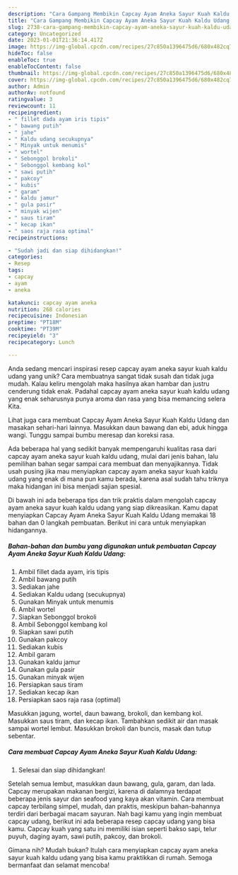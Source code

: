 ```yaml
---
description: "Cara Gampang Membikin Capcay Ayam Aneka Sayur Kuah Kaldu Udang yang Mantap"
title: "Cara Gampang Membikin Capcay Ayam Aneka Sayur Kuah Kaldu Udang yang Mantap"
slug: 2738-cara-gampang-membikin-capcay-ayam-aneka-sayur-kuah-kaldu-udang-yang-mantap
category: Uncategorized
date: 2023-01-01T21:36:14.417Z
image: https://img-global.cpcdn.com/recipes/27c850a1396475d6/680x482cq70/capcay-ayam-aneka-sayur-kuah-kaldu-udang-foto-resep-utama.jpg
hideToc: false
enableToc: true
enableTocContent: false
thumbnail: https://img-global.cpcdn.com/recipes/27c850a1396475d6/680x482cq70/capcay-ayam-aneka-sayur-kuah-kaldu-udang-foto-resep-utama.jpg
cover: https://img-global.cpcdn.com/recipes/27c850a1396475d6/680x482cq70/capcay-ayam-aneka-sayur-kuah-kaldu-udang-foto-resep-utama.jpg
author: Admin
authorAv: notfound
ratingvalue: 3
reviewcount: 11
recipeingredient:
- " fillet dada ayam iris tipis"
- " bawang putih"
- " jahe"
- " Kaldu udang secukupnya"
- " Minyak untuk menumis"
- " wortel"
- " Sebonggol brokoli"
- " Sebonggol kembang kol"
- " sawi putih"
- " pakcoy"
- " kubis"
- " garam"
- " kaldu jamur"
- " gula pasir"
- " minyak wijen"
- " saus tiram"
- " kecap ikan"
- " saos raja rasa optimal"
recipeinstructions:

- "Sudah jadi dan siap dihidangkan!"
categories:
- Resep
tags:
- capcay
- ayam
- aneka

katakunci: capcay ayam aneka 
nutrition: 268 calories
recipecuisine: Indonesian
preptime: "PT18M"
cooktime: "PT39M"
recipeyield: "3"
recipecategory: Lunch

---
```





Anda sedang mencari inspirasi resep capcay ayam aneka sayur kuah kaldu udang yang unik? Cara membuatnya sangat tidak susah dan tidak juga mudah. Kalau keliru mengolah maka hasilnya akan hambar dan justru cenderung tidak enak. Padahal capcay ayam aneka sayur kuah kaldu udang yang enak seharusnya punya aroma dan rasa yang bisa memancing selera Kita.





Lihat juga cara membuat Capcay Ayam Aneka Sayur Kuah Kaldu Udang dan masakan sehari-hari lainnya. Masukkan daun bawang dan ebi, aduk hingga wangi. Tunggu sampai bumbu meresap dan koreksi rasa.

Ada beberapa hal yang sedikit banyak mempengaruhi kualitas rasa dari capcay ayam aneka sayur kuah kaldu udang, mulai dari jenis bahan, lalu pemilihan bahan segar sampai cara membuat dan menyajikannya. Tidak usah pusing jika mau menyiapkan capcay ayam aneka sayur kuah kaldu udang yang enak di mana pun kamu berada, karena asal sudah tahu triknya maka hidangan ini bisa menjadi sajian spesial.






Di bawah ini ada beberapa tips dan trik praktis dalam mengolah capcay ayam aneka sayur kuah kaldu udang yang siap dikreasikan. Kamu dapat menyiapkan Capcay Ayam Aneka Sayur Kuah Kaldu Udang memakai 18 bahan dan 0 langkah pembuatan. Berikut ini cara untuk menyiapkan hidangannya.

<!--inarticleads1-->

##### Bahan-bahan dan bumbu yang digunakan untuk pembuatan Capcay Ayam Aneka Sayur Kuah Kaldu Udang:

1. Ambil  fillet dada ayam, iris tipis
1. Ambil  bawang putih
1. Sediakan  jahe
1. Sediakan  Kaldu udang (secukupnya)
1. Gunakan  Minyak untuk menumis
1. Ambil  wortel
1. Siapkan  Sebonggol brokoli
1. Ambil  Sebonggol kembang kol
1. Siapkan  sawi putih
1. Gunakan  pakcoy
1. Sediakan  kubis
1. Ambil  garam
1. Gunakan  kaldu jamur
1. Gunakan  gula pasir
1. Gunakan  minyak wijen
1. Persiapkan  saus tiram
1. Sediakan  kecap ikan
1. Persiapkan  saos raja rasa (optimal)


Masukkan jagung, wortel, daun bawang, brokoli, dan kembang kol. Masukkan saus tiram, dan kecap ikan. Tambahkan sedikit air dan masak sampai wortel lembut. Masukkan brokoli dan buncis, masak dan tutup sebentar. 

<!--inarticleads2-->

##### Cara membuat Capcay Ayam Aneka Sayur Kuah Kaldu Udang:


1. Selesai dan siap dihidangkan!

Setelah semua lembut, masukkan daun bawang, gula, garam, dan lada. Capcay merupakan makanan bergizi, karena di dalamnya terdapat beberapa jenis sayur dan seafood yang kaya akan vitamin. Cara membuat capcay terbilang simpel, mudah, dan praktis, meskipun bahan-bahannya terdiri dari berbagai macam sayuran. Nah bagi kamu yang ingin membuat capcay udang, berikut ini ada beberapa resep capcay udang yang bisa kamu. Capcay kuah yang satu ini memiliki isian seperti bakso sapi, telur puyuh, daging ayam, sawi putih, pakcoy, dan brokoli. 

Gimana nih? Mudah bukan? Itulah cara menyiapkan capcay ayam aneka sayur kuah kaldu udang yang bisa kamu praktikkan di rumah. Semoga bermanfaat dan selamat mencoba!
